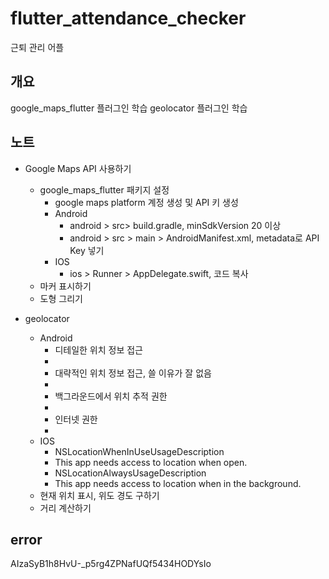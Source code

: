 # flutter_attendance_checker

근퇴 관리 어플

## 개요

google_maps_flutter 플러그인 학습
geolocator 플러그인 학습

## 노트

- Google Maps API 사용하기

  - google_maps_flutter 패키지 설정
    - google maps platform 계정 생성 및 API 키 생성
    - Android
      - android > src> build.gradle, minSdkVersion 20 이상
      - android > src > main > AndroidManifest.xml, metadata로 API Key 넣기
    - IOS
      - ios > Runner > AppDelegate.swift, 코드 복사
  - 마커 표시하기
  - 도형 그리기

- geolocator
  - Android
    - 디테일한 위치 정보 접근
    - <uses-permission android:name="android.permission.ACCESS_FINE_LOCATION" />
    - 대략적인 위치 정보 접근, 쓸 이유가 잘 없음
    - <uses-permission android:name="android.permission.ACCESS_COARSE_LOCATION" />
    - 백그라운드에서 위치 추적 권한
    - <uses-permission android:name="android.permission.ACCESS_BACKGROUND_LOCATION" />
    - 인터넷 권한
    - <uses-permission android:name="android.permission.INTERNET" />
  - IOS
    - <key>NSLocationWhenInUseUsageDescription</key>
    - <string>This app needs access to location when open.</string>
    - <key>NSLocationAlwaysUsageDescription</key>
    - <string>This app needs access to location when in the background.</string>
  - 현재 위치 표시, 위도 경도 구하기
  - 거리 계산하기

## error

AIzaSyB1h8HvU-\_p5rg4ZPNafUQf5434HODYsIo
